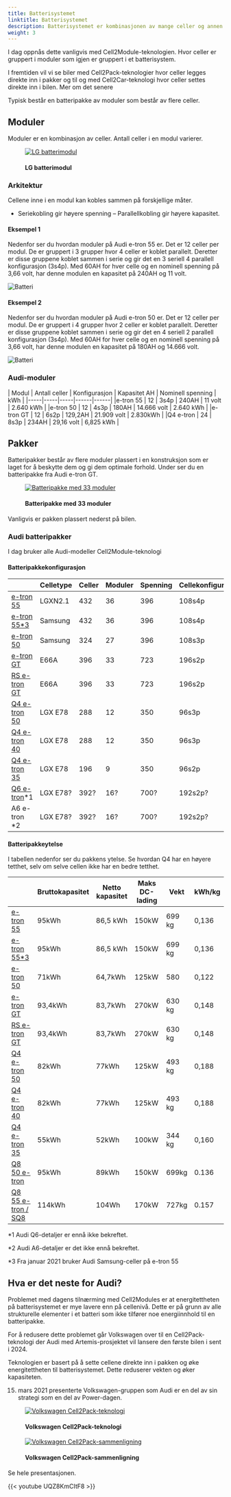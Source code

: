 ```yaml
---
title: Batterisystemet
linktitle: Batterisystemet
description: Batterisystemet er kombinasjonen av mange celler og annen kontrollelektronikk til et komplett batteri for å drive elbilen.
weight: 3
---
```

<!-- markdownlint-disable MD033 -->
I dag oppnås dette vanligvis med Cell2Module-teknologien. Hvor celler er gruppert i moduler som igjen er gruppert i et batterisystem.

I fremtiden vil vi se biler med Cell2Pack-teknologier hvor celler legges direkte inn i pakker og til og med Cell2Car-teknologi hvor celler settes direkte inn i bilen. Mer om det senere

Typisk består en batteripakke av moduler som består av flere celler.

## Moduler

Moduler er en kombinasjon av celler. Antall celler i en modul varierer.

<figure>
    <a href="https://media.electrichasgoneaudi.net/multimedia/technology/battery/batterysystem/module_lg_pouch.jpg">
        <img src="https://media.electrichasgoneaudi.net/multimedia/technology/battery/batterysystem/module_lg_pouch.jpg"
        alt="LG batterimodul" title="LG batterimodul">
    </a>
    <figcaption><h4>LG batterimodul</h4></figcaption>
</figure>

### Arkitektur

Cellene inne i en modul kan kobles sammen på forskjellige måter.

- Seriekobling gir høyere spenning
– Parallellkobling gir høyere kapasitet.

#### Eksempel 1

Nedenfor ser du hvordan moduler på Audi e-tron 55 er. Det er 12 celler per modul.
De er gruppert i 3 grupper hvor 4 celler er koblet parallelt. Deretter er disse gruppene koblet sammen i serie og gir det
en 3 seriell 4 parallell konfigurasjon (3s4p). Med 60AH for hver celle og en nominell spenning på 3,66 volt, har denne modulen en kapasitet på 240AH og 11 volt.

![Batteri](/models/e-tron/drivetrain/battery/95kwhconnection.drawio.svg "3s4p-tilkobling")

#### Eksempel 2

Nedenfor ser du hvordan moduler på Audi e-tron 50 er. Det er 12 celler per modul.
De er gruppert i 4 grupper hvor 2 celler er koblet parallelt. Deretter er disse gruppene koblet sammen i serie og gir det
en 4 seriell 2 parallell konfigurasjon (3s4p). Med 60AH for hver celle og en nominell spenning på 3,66 volt, har denne modulen en kapasitet på
180AH og 14.666 volt.

![Batteri](/models/e-tron/drivetrain/battery/71kwhconnection.drawio.svg "4s3p-tilkobling")

### Audi-moduler

| Modul | Antall celler | Konfigurasjon | Kapasitet AH | Nominell spenning | kWh |
|-----|-----|-----|------|------|
|e-tron 55 | 12 | 3s4p | 240AH | 11 volt | 2.640 kWh |
|e-tron 50 | 12 | 4s3p | 180AH | 14.666 volt | 2.640 kWh |
|e-tron GT | 12 | 6s2p | 129,2AH | 21.909 volt | 2.830kWh |
|Q4 e-tron | 24 | 8s3p | 234AH | 29,16 volt | 6,825 kWh |

## Pakker

Batteripakker består av flere moduler plassert i en konstruksjon som er laget for å beskytte dem og
gi dem optimale forhold. Under ser du en batteripakke fra Audi e-tron GT.


<figure>
    <a href="https://media.electrichasgoneaudi.net/multimedia/technology/battery/batterysystem/batterypack_e-tron-gt.jpg">
        <img src="https://media.electrichasgoneaudi.net/multimedia/technology/battery/batterysystem/batterypack_e-tron-gts.jpg"
        alt="Batteripakke med 33 moduler" title="Batteripakke med 33 moduler">
    </a>
    <figcaption><h4>Batteripakke med 33 moduler</h4></figcaption>
</figure>

Vanligvis er pakken plassert nederst på bilen.

### Audi batteripakker

I dag bruker alle Audi-modeller Cell2Module-teknologi

#### Batteripakkekonfigurasjon

| | Celletype | Celler | Moduler | Spenning | Cellekonfigurasjon | Bruttotak |
|-----|------|-----|-----|------|-----|-----|
| [e-tron 55](/models/e-tron/drivetrain/battery/#battery-audi-e-tron-55) | LGXN2.1 | 432 | 36 | 396 | 108s4p | 95 kWh |
| [e-tron 55*3](/models/e-tron/drivetrain/battery/#battery-audi-e-tron-55) | Samsung | 432 | 36 | 396 | 108s4p | 95 kWh |
| [e-tron 50](/models/e-tron/drivetrain/battery/#battery-audi-e-tron-50) | Samsung | 324 | 27 | 396 | 108s3p | 71 kWh |
| [e-tron GT](/modeller/e-tron-gt/drivetrain/battery/) | E66A | 396 | 33 | 723 | 196s2p | 93,4 kWh |
| [RS e-tron GT](/modeller/e-tron-gt/drivetrain/battery/) | E66A | 396 | 33 | 723 | 196s2p | 93,4kWh |
| [Q4 e-tron 50](/models/q4-e-tron/drivetrain/battery/#battery-q4-40-e-tron-and-q4-50-e-tron) |LGX E78 | 288 | 12 | 350 |96s3p | 82 kWh |
| [Q4 e-tron 40](/models/q4-e-tron/drivetrain/battery/#battery-q4-40-e-tron-and-q4-50-e-tron) |LGX E78 | 288 | 12 | 350 |96s3p | 82 kWh |
| [Q4 e-tron 35](/models/q4-e-tron/drivetrain/battery/#battery-q4-35) | LGX E78| 196 | 9 | 350 | 96s2p | 55 kWh |
| [Q6 e-tron](/modeller/q6-e-tron/drivetrain/battery/)*1 | LGX E78?| 392? | 16? | 700? | 192s2p? | 110 kWh? |
| A6 e-tron *2 | LGX E78?| 392? | 16? | 700? | 192s2p? | 110 kWh? |

#### Batteripakkeytelse

I tabellen nedenfor ser du pakkens ytelse. Se hvordan Q4 har en høyere tetthet, selv om selve cellen ikke har en bedre tetthet.

| | Bruttokapasitet | Netto kapasitet | Maks DC-lading | Vekt | kWh/kg |
|-----|------|-----|-----|------|-----|
| [e-tron 55](/models/e-tron/drivetrain/battery/#battery-audi-e-tron-55) | 95kWh | 86,5 kWh | 150kW | 699 kg | 0,136 |
| [e-tron 55*3](/models/e-tron/drivetrain/battery/#battery-audi-e-tron-55) | 95kWh | 86,5 kWh | 150kW | 699 kg | 0,136 |
| [e-tron 50](/models/e-tron/drivetrain/battery/#battery-audi-e-tron-50) | 71kWh | 64,7kWh | 125kW | 580 | 0,122 |
| [e-tron GT](/modeller/e-tron-gt/drivetrain/battery/) | 93,4kWh | 83,7kWh | 270kW | 630 kg | 0,148 |
| [RS e-tron GT](/modeller/e-tron-gt/drivetrain/battery/) | 93,4kWh | 83,7kWh | 270kW | 630 kg | 0,148 |
| [Q4 e-tron 50](/models/q4-e-tron/drivetrain/battery/#battery-q4-40-e-tron-and-q4-50-e-tron) | 82kWh | 77kWh | 125kW | 493 kg | 0,188 |
| [Q4 e-tron 40](/models/q4-e-tron/drivetrain/battery/#battery-q4-40-e-tron-and-q4-50-e-tron) | 82kWh | 77kWh | 125kW | 493 kg | 0,188 |
| [Q4 e-tron 35](/models/q4-e-tron/drivetrain/battery/#battery-q4-35) | 55kWh | 52kWh | 100kW | 344 kg | 0,160 |
| [Q8 50 e-tron](/models/q8-e-tron/drivetrain/battery/#battery-audi-e-tron-55) | 95kWh | 89kWh | 150kW | 699kg | 0.136 |
| [Q8 55 e-tron / SQ8](/models/q8-e-tron/drivetrain/battery/#battery-audi-e-tron-55) | 114kWh | 104Wh | 170kW | 727kg | 0.157 |


*1 Audi Q6-detaljer er ennå ikke bekreftet.

*2 Audi A6-detaljer er det ikke ennå bekreftet.

*3 Fra januar 2021 bruker Audi Samsung-celler på e-tron 55

## Hva er det neste for Audi?

Problemet med dagens tilnærming med Cell2Modules er at energitettheten på batterisystemet er mye lavere enn på cellenivå.
Dette er på grunn av alle strukturelle elementer i et batteri som ikke tilfører noe energiinnhold til en batteripakke.

For å redusere dette problemet går Volkswagen over til en Cell2Pack-teknologi der Audi med Artemis-prosjektet vil lansere den første bilen i
sent i 2024.

Teknologien er basert på å sette cellene direkte inn i pakken og øke energitettheten til batterisystemet. Dette reduserer vekten og øker kapasiteten.

15. mars 2021 presenterte Volkswagen-gruppen som Audi er en del av sin strategi som en del av Power-dagen.

<figure>
    <a href="https://media.electrichasgoneaudi.net/multimedia/technology/battery/batterysystem/cell2pack.jpg">
        <img src="https://media.electrichasgoneaudi.net/multimedia/technology/battery/batterysystem/cell2packs.jpg"
        alt="Volkswagen Cell2Pack-teknologi" title="Volkswagen Cell2Pack-teknologi">
    </a>
    <figcaption><h4>Volkswagen Cell2Pack-teknologi</h4></figcaption>
</figure>

<figure>
    <a href="https://media.electrichasgoneaudi.net/multimedia/technology/battery/batterysystem/cell2packcomparison.jpg">
        <img src="https://media.electrichasgoneaudi.net/multimedia/technology/battery/batterysystem/cell2packcomparisons.jpg"
        alt="Volkswagen Cell2Pack-sammenligning" title="Volkswagen Cell2Pack-sammenligning">
    </a>
    <figcaption><h4>Volkswagen Cell2Pack-sammenligning</h4></figcaption>
</figure>

Se hele presentasjonen.

{{< youtube UQZ8KmCItF8 >}}
